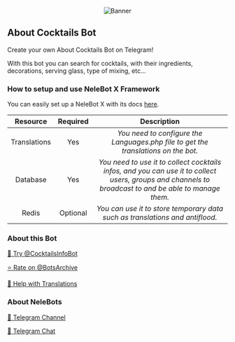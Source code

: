 <p align="center"> 
    <img src="https://telegra.ph/file/b3dd3e6a8783636b98244.jpg" alt="Banner" /> 
</p>

## About Cocktails Bot

Create your own About Cocktails Bot on Telegram!

With this bot you can search for cocktails, with their ingredients, decorations, serving glass, type of mixing, etc...

### How to setup and use NeleBot X Framework

You can easily set up a NeleBot X with its docs [here](https://neleb54gold.github.io/NeleBotX/).

| Resource     | Required | Description |
| :----------: | :------: | :----------:|
| Translations | Yes      | _You need to configure the Languages.php file to get the translations on the bot._ |
| Database     | Yes      | _You need to use it to collect cocktails infos, and you can use it to collect users, groups and channels to broadcast to and be able to manage them._ |
| Redis        | Optional | _You can use it to store temporary data such as translations and antiflood._ |

### About this Bot

[🤖 Try @CocktailsInfoBot](https://t.me/CocktailsInfoBot)

[⭐️ Rate on @BotsArchive](https://t.me/BotsArchive/2445)

[📲 Help with Translations](https://nelebots.oneskyapp.com/collaboration/translate/project/project/185375/)

### About NeleBots

[📢 Telegram Channel](https://t.me/NeleBots)

[👥 Telegram Chat](https://t.me/NeleBotsChat)
